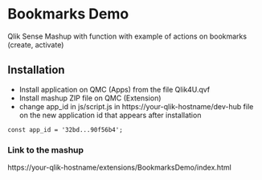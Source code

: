 # Bookmarks Demo
Qlik Sense Mashup with function with example of actions on bookmarks (create, activate)

## Installation
- Install application on QMC (Apps) from the file Qlik4U.qvf
- Install mashup ZIP file on QMC (Extension) 
- change app_id in js/script.js in https://your-qlik-hostname/dev-hub file on the new application id that appears after installation
```
const app_id = '32bd...90f56b4';

```
### Link to the mashup
https://your-qlik-hostname/extensions/BookmarksDemo/index.html